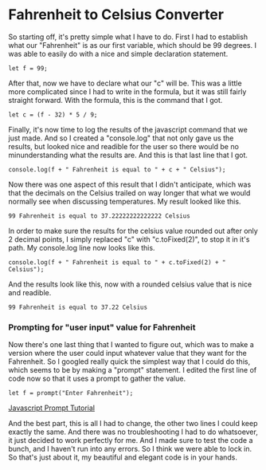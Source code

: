 # Fahrenheit to Celsius Converter

So starting off, it's pretty simple what I have to do. First I had to establish what our "Fahrenheit" is as our first variable, which should be 99 degrees. I was able to easily do with a nice and simple declaration statement. 

`let f = 99;`

After that, now we have to declare what our "c" will be. This was a little more complicated since I had to write in the formula, but it was still fairly straight forward. With the formula, this is the command that I got. 

`let c = (f - 32) * 5 / 9;`

Finally, it's now time to log the results of the javascript command that we just made. And so I created a "console.log" that not only gave us the results, but looked nice and readible for the user so there would be no minunderstanding what the results are. And this is that last line that I got. 

`console.log(f + " Fahrenheit is equal to " + c + " Celsius");`

Now there was one aspect of this result that I didn't anticipate, which was that the decimals on the Celsius trailed on way longer that what we would normally see when discussing temperatures. My result looked like this. 

	99 Fahrenheit is equal to 37.22222222222222 Celsius

In order to make sure the results for the celsius value rounded out after only 2 decimal points, I simply replaced "c" with "c.toFixed(2)", to stop it in it's path. My console.log line now looks like this. 

`console.log(f + " Fahrenheit is equal to " + c.toFixed(2) + " Celsius");`

And the results look like this, now with a rounded celsius value that is nice and readible. 

	99 Fahrenheit is equal to 37.22 Celsius

### Prompting for "user input" value for Fahrenheit

Now there's one last thing that I wanted to figure out, which was to make a version where the user could input whatever value that they want for the Fahrenheit. So I googled really quick the simplest way that I could do this, which seems to be by making a "prompt" statement. I edited the first line of code now so that it uses a prompt to gather the value. 

`let f = prompt("Enter Fahrenheit");`

[Javascript Prompt Tutorial](https://www.w3schools.com/jsref/met_win_prompt.asp)

And the best part, this is all I had to change, the other two lines I could keep exactly the same. And there was no troubleshooting I had to do whatsoever, it just decided to work perfectly for me. And I made sure to test the code a bunch, and I haven't run into any errors. So I think we were able to lock in. So that's just about it, my beautiful and elegant code is in your hands. 

